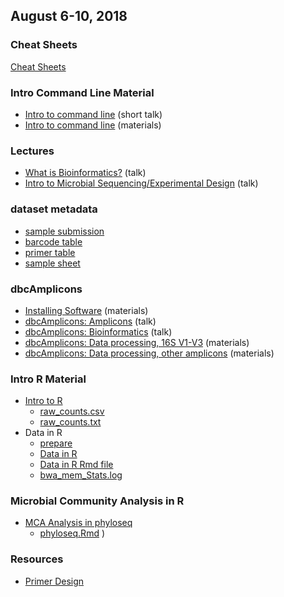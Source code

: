 ## August 6-10, 2018

### Cheat Sheets
[Cheat Sheets](cheatSheetIndex.md)

### Intro Command Line Material
* [Intro to command line](intro2CLI/Intro2CLI.pdf) (short talk)
* [Intro to command line](intro2CLI/command-line-intro.md) (materials)

### Lectures
* [What is Bioinformatics?](talks/What_is_Bioinformatics.pdf) (talk)
* [Intro to Microbial Sequencing/Experimental Design](talks/Experimental_Design.pdf) (talk)

### dataset metadata
* [sample submission](metadata/slashpilesamplesheet.xlsx)
* [barcode table](metadata/dbcBarcodeLookupTable.txt)
* [primer table](metadata/PrimerTable.txt)
* [sample sheet](metadata/workshopSamplesheet.txt)

### dbcAmplicons
* [Installing Software](dbcAmplicons/dbcAmplicons_installing_software.md) (materials)
* [dbcAmplicons: Amplicons](dbcAmplicons/dbcAmplicons_Amplicons.pdf) (talk)
* [dbcAmplicons: Bioinformatics](dbcAmplicons/dbcAmplicons_Bioinformatics.pdf) (talk)
* [dbcAmplicons: Data processing, 16S V1-V3](dbcAmplicons/dbcAmplicons_commands.md) (materials)
* [dbcAmplicons: Data processing, other amplicons](dbcAmplicons/dbcAmplicons_commands_all_amplicons.md) (materials)

### Intro R Material
* [Intro to R](intro2R/intro2R.md)
  * [raw_counts.csv](intro2R/raw_counts.csv)
  * [raw_counts.txt](intro2R/raw_counts.txt)
* Data in R
  * [prepare](Data_in_R/data_in_R_prepare.md)
  * [Data in R](Data_in_R/data_in_R.md)
  * [Data in R Rmd file](Data_in_R/data_in_R.Rmd)
  * [bwa_mem_Stats.log](Data_in_R/bwa_mem_Stats.log)


### Microbial Community Analysis in R
* [MCA Analysis in phyloseq](MCA_Workshop_R/phyloseq.md)
  * [phyloseq.Rmd](MCA_Workshop_R/phyloseq.Rmd)
)
### Resources
* [Primer Design](metadata/Illumina-workshop-Primers-worksheet.xls)

